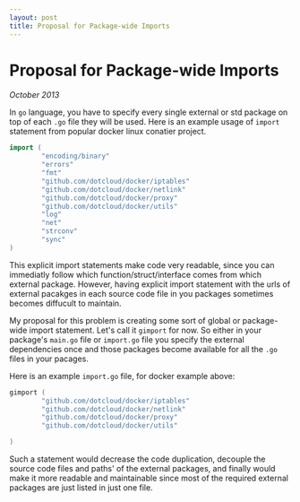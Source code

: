 ```yaml
---
layout: post 
title: Proposal for Package-wide Imports
---
```


# Proposal for Package-wide Imports

_October 2013_

In `go` language, you have to specify every single external or std package on top of each 
`.go` file they will be used. Here is an example usage of `import` statement from popular
docker linux conatier project.

```go
import (
        "encoding/binary"
        "errors"
        "fmt"
        "github.com/dotcloud/docker/iptables"
        "github.com/dotcloud/docker/netlink"
        "github.com/dotcloud/docker/proxy"
        "github.com/dotcloud/docker/utils"
        "log"
        "net"
        "strconv"
        "sync"
)
```

This explicit import statements make code very readable, since you can immediatly follow which 
function/struct/interface comes from which external package. However, having explicit import 
statement with the urls of external pacakges in each source code file in you packages sometimes 
becomes diffucult to maintain.

My proposal for this problem is creating some sort of global or package-wide import statement. Let's
call it `gimport` for now. So either in your package's `main.go` file or `import.go` file you specify 
the external dependencies once and those packages become available for all the `.go` files in your pacages.

Here is an example `import.go` file, for docker example above:

```go
gimport (
        "github.com/dotcloud/docker/iptables"
        "github.com/dotcloud/docker/netlink"
        "github.com/dotcloud/docker/proxy"
        "github.com/dotcloud/docker/utils"

)
```

Such a statement would decrease the code duplication, decouple the source code files and paths' of 
the external packages, and finally would make it more readable and maintainable since most of the 
required external packages are just listed in just one file.
